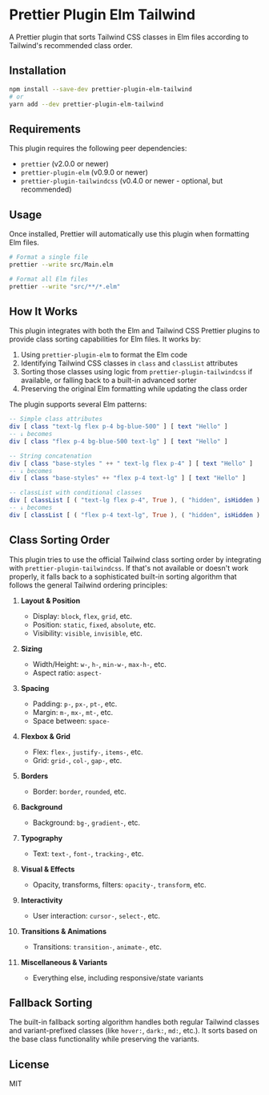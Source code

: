 # Prettier Plugin Elm Tailwind

A Prettier plugin that sorts Tailwind CSS classes in Elm files according to Tailwind's recommended class order.

## Installation

```bash
npm install --save-dev prettier-plugin-elm-tailwind
# or
yarn add --dev prettier-plugin-elm-tailwind
```

## Requirements

This plugin requires the following peer dependencies:

- `prettier` (v2.0.0 or newer)
- `prettier-plugin-elm` (v0.9.0 or newer)
- `prettier-plugin-tailwindcss` (v0.4.0 or newer - optional, but recommended)

## Usage

Once installed, Prettier will automatically use this plugin when formatting Elm files.

```bash
# Format a single file
prettier --write src/Main.elm

# Format all Elm files
prettier --write "src/**/*.elm"
```

## How It Works

This plugin integrates with both the Elm and Tailwind CSS Prettier plugins to provide class sorting capabilities for Elm files. It works by:

1. Using `prettier-plugin-elm` to format the Elm code
2. Identifying Tailwind CSS classes in `class` and `classList` attributes
3. Sorting those classes using logic from `prettier-plugin-tailwindcss` if available, or falling back to a built-in advanced sorter
4. Preserving the original Elm formatting while updating the class order

The plugin supports several Elm patterns:

```elm
-- Simple class attributes
div [ class "text-lg flex p-4 bg-blue-500" ] [ text "Hello" ]
-- ↓ becomes
div [ class "flex p-4 bg-blue-500 text-lg" ] [ text "Hello" ]

-- String concatenation
div [ class "base-styles " ++ " text-lg flex p-4" ] [ text "Hello" ]
-- ↓ becomes
div [ class "base-styles" ++ "flex p-4 text-lg" ] [ text "Hello" ]

-- classList with conditional classes
div [ classList [ ( "text-lg flex p-4", True ), ( "hidden", isHidden ) ] ] [ text "Hello" ]
-- ↓ becomes
div [ classList [ ( "flex p-4 text-lg", True ), ( "hidden", isHidden ) ] ] [ text "Hello" ]
```

## Class Sorting Order

This plugin tries to use the official Tailwind class sorting order by integrating with `prettier-plugin-tailwindcss`. If that's not available or doesn't work properly, it falls back to a sophisticated built-in sorting algorithm that follows the general Tailwind ordering principles:

1. **Layout & Position**
   - Display: `block`, `flex`, `grid`, etc.
   - Position: `static`, `fixed`, `absolute`, etc.
   - Visibility: `visible`, `invisible`, etc.

2. **Sizing**
   - Width/Height: `w-`, `h-`, `min-w-`, `max-h-`, etc.
   - Aspect ratio: `aspect-`

3. **Spacing**
   - Padding: `p-`, `px-`, `pt-`, etc.
   - Margin: `m-`, `mx-`, `mt-`, etc.
   - Space between: `space-`

4. **Flexbox & Grid**
   - Flex: `flex-`, `justify-`, `items-`, etc.
   - Grid: `grid-`, `col-`, `gap-`, etc.

5. **Borders**
   - Border: `border`, `rounded`, etc.

6. **Background**
   - Background: `bg-`, `gradient-`, etc.

7. **Typography**
   - Text: `text-`, `font-`, `tracking-`, etc.

8. **Visual & Effects**
   - Opacity, transforms, filters: `opacity-`, `transform`, etc.

9. **Interactivity**
   - User interaction: `cursor-`, `select-`, etc.

10. **Transitions & Animations**
    - Transitions: `transition-`, `animate-`, etc.

11. **Miscellaneous & Variants**
    - Everything else, including responsive/state variants

## Fallback Sorting

The built-in fallback sorting algorithm handles both regular Tailwind classes and variant-prefixed classes (like `hover:`, `dark:`, `md:`, etc.). It sorts based on the base class functionality while preserving the variants.

## License

MIT